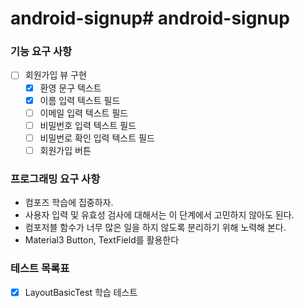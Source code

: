 # android-signup# android-signup

### 기능 요구 사항
- [ ] 회원가입 뷰 구현
  - [x] 환영 문구 텍스트
  - [x] 이름 입력 텍스트 필드
  - [ ] 이메일 입력 텍스트 필드
  - [ ] 비밀번호 입력 텍스트 필드
  - [ ] 비밀번로 확인 입력 텍스트 필드
  - [ ] 회원가입 버튼

### 프로그래밍 요구 사항
- 컴포즈 학습에 집중하자.
- 사용자 입력 및 유효성 검사에 대해서는 이 단계에서 고민하지 않아도 된다.
- 컴포저블 함수가 너무 많은 일을 하지 않도록 분리하기 위해 노력해 본다.
- Material3 Button, TextField를 활용한다

### 테스트 목록표

- [x] LayoutBasicTest 학습 테스트